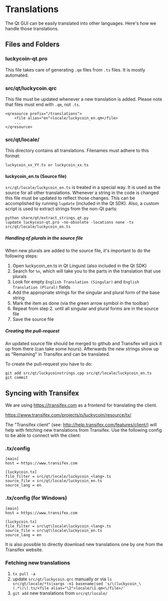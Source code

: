 Translations
============

The Qt GUI can be easily translated into other languages. Here's how we
handle those translations.

Files and Folders
-----------------

### luckycoin-qt.pro

This file takes care of generating `.qm` files from `.ts` files. It is mostly
automated.

### src/qt/luckycoin.qrc

This file must be updated whenever a new translation is added. Please note that
files must end with `.qm`, not `.ts`.

    <qresource prefix="/translations">
        <file alias="en">locale/luckycoin_en.qm</file>
        ...
    </qresource>

### src/qt/locale/

This directory contains all translations. Filenames must adhere to this format:

    luckycoin_xx_YY.ts or luckycoin_xx.ts

#### luckycoin_en.ts (Source file)

`src/qt/locale/luckycoin_en.ts` is treated in a special way. It is used as the
source for all other translations. Whenever a string in the code is changed
this file must be updated to reflect those changes. This can be accomplished
by running `lupdate` (included in the Qt SDK). Also, a custom script is used
to extract strings from the non-Qt parts:

    python share/qt/extract_strings_qt.py
    lupdate luckycoin-qt.pro -no-obsolete -locations none -ts src/qt/locale/luckycoin_en.ts
    
##### Handling of plurals in the source file

When new plurals are added to the source file, it's important to do the following steps:

1. Open luckycoin_en.ts in Qt Linguist (also included in the Qt SDK)
2. Search for `%n`, which will take you to the parts in the translation that use plurals
3. Look for empty `English Translation (Singular)` and `English Translation (Plural)` fields
4. Add the appropriate strings for the singular and plural form of the base string
5. Mark the item as done (via the green arrow symbol in the toolbar)
6. Repeat from step 2. until all singular and plural forms are in the source file
7. Save the source file

##### Creating the pull-request

An updated source file should be merged to github and Transifex will pick it
up from there (can take some hours). Afterwards the new strings show up as "Remaining"
in Transifex and can be translated.

To create the pull-request you have to do:

    git add src/qt/luckycoinstrings.cpp src/qt/locale/luckycoin_en.ts
    git commit

Syncing with Transifex
----------------------

We are using https://transifex.com as a frontend for translating the client.

https://www.transifex.com/projects/p/luckycoin/resource/tx/

The "Transifex client" (see: http://help.transifex.com/features/client/)
will help with fetching new translations from Transifex. Use the following
config to be able to connect with the client:

### .tx/config

    [main]
    host = https://www.transifex.com

    [luckycoin.tx]
    file_filter = src/qt/locale/luckycoin_<lang>.ts
    source_file = src/qt/locale/luckycoin_en.ts
    source_lang = en
    
### .tx/config (for Windows)

    [main]
    host = https://www.transifex.com

    [luckycoin.tx]
    file_filter = src\qt\locale\luckycoin_<lang>.ts
    source_file = src\qt\locale\luckycoin_en.ts
    source_lang = en

It is also possible to directly download new translations one by one from the Transifex website.

### Fetching new translations

1. `tx pull -a`
2. update `src/qt/luckycoin.qrc` manually or via
   `ls src/qt/locale/*ts|xargs -n1 basename|sed 's/\(luckycoin_\(.*\)\).ts/<file alias="\2">locale/\1.qm<\/file>/'`
3. `git add` new translations from `src/qt/locale/`
